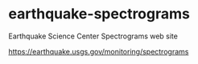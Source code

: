 # earthquake-spectrograms

Earthquake Science Center Spectrograms web site

https://earthquake.usgs.gov/monitoring/spectrograms
